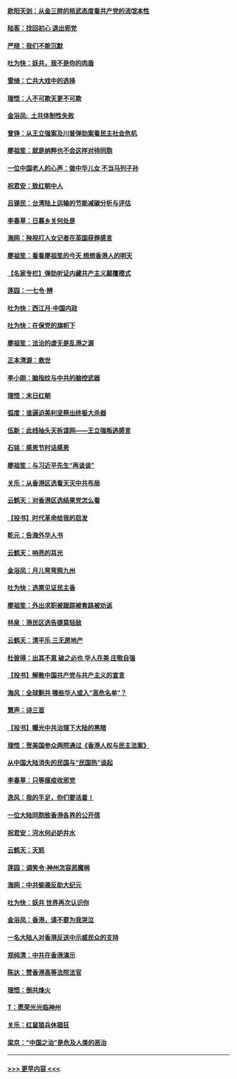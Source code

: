 #### [欧阳天剑：从金三胖的核武态度看共产党的流氓本性](../pages/nsc993/n11702238.md?t=12060955) 
#### [陆客：找回初心 退出邪党](../pages/nsc993/n11702213.md?t=12060955) 
#### [严晓：我们不能沉默](../pages/nsc993/n11702110.md?t=12060955) 
#### [吐为快：妖共，我不是你的肉盾](../pages/nsc993/n11701366.md?t=12060955) 
#### [雪绮：亡共大戏中的选择](../pages/nsc993/n11699922.md?t=12060955) 
#### [理悟：人不可欺天更不可欺](../pages/nsc993/n11699657.md?t=12060955) 
#### [金浴凤:  土共体制性失败](../pages/nsc993/n11699361.md?t=12060955) 
#### [曾铮：从王立强案及川普弹劾案看民主社会危机](../pages/nsc993/n11699318.md?t=12060955) 
#### [廖祖笙：就是纳粹也不会这样对待同胞](../pages/nsc993/n11697658.md?t=12060955) 
#### [一位中国老人的心声：做中华儿女 不当马列子孙](../pages/nsc993/n11697525.md?t=12060955) 
#### [祝君安：致红朝中人](../pages/nsc993/n11697518.md?t=12060955) 
#### [吕锡民：台湾陆上运输的节能减碳分析与评估](../pages/nsc993/n11694983.md?t=12060955) 
#### [李春草：日暮乡关何处是](../pages/nsc993/n11694805.md?t=12060955) 
#### [海网：殃视打人女记者在英国获罪感言](../pages/nsc993/n11693832.md?t=12060955) 
#### [廖祖笙：看看廖祖笙的今天 想想香港人的明天](../pages/nsc993/n11693707.md?t=12060955) 
#### [【名家专栏】弹劾听证内藏共产主义颠覆模式](../pages/nsc993/n11693563.md?t=12060955) 
#### [莲园：一七令‧辨](../pages/nsc993/n11692558.md?t=12060955) 
#### [吐为快：西江月·中国内政](../pages/nsc993/n11692071.md?t=12060955) 
#### [吐为快：在保党的旗帜下](../pages/nsc993/n11691188.md?t=12060955) 
#### [廖祖笙：法治的虚无是乱港之源](../pages/nsc993/n11690605.md?t=12060955) 
#### [正本清源：救世](../pages/nsc993/n11689134.md?t=12060955) 
#### [李小刚：脑指纹与中共的脑控武器](../pages/nsc993/n11688900.md?t=12060955) 
#### [理悟：末日红朝](../pages/nsc993/n11688829.md?t=12060955) 
#### [弧度：谁逼迫美利坚祭出终极大杀器](../pages/nsc993/n11688735.md?t=12060955) 
#### [伍新：此线抽头天拆谍网——王立强叛逃感言](../pages/nsc993/n11687981.md?t=12060955) 
#### [石铭：感恩节时话感恩](../pages/nsc993/n11687568.md?t=12060955) 
#### [廖祖笙：与习近平先生“再谈谈”](../pages/nsc993/n11687005.md?t=12060955) 
#### [关乐：从香港区选看天灭中共布局](../pages/nsc993/n11686647.md?t=12060955) 
#### [云鹤天：对香港区选结果党怎么看](../pages/nsc993/n11686216.md?t=12060955) 
#### [【投书】时代革命给我的启发](../pages/nsc993/n11684287.md?t=12060955) 
#### [乾元：告海外华人书](../pages/nsc993/n11684044.md?t=12060955) 
#### [云鹤天：响亮的耳光](../pages/nsc993/n11684254.md?t=12060955) 
#### [金浴凤：月儿弯弯照九州](../pages/nsc993/n11684231.md?t=12060955) 
#### [吐为快：选票见证民主香](../pages/nsc993/n11684206.md?t=12060955) 
#### [廖祖笙：外出求职被跟踪被套路被劝返](../pages/nsc993/n11683874.md?t=12060955) 
#### [林泉：港民区选告捷莫轻敌](../pages/nsc993/n11683930.md?t=12060955) 
#### [云鹤天：清平乐 三无房地产](../pages/nsc993/n11681521.md?t=12060955) 
#### [杜彼得：出其不意 破之必也 华人在美 庄敬自强](../pages/nsc993/n11679554.md?t=12060955) 
#### [【投书】解散中国共产党与共产主义的宣言](../pages/nsc993/n11679177.md?t=12060955) 
#### [海风：全球剿共 哪些华人或入“高危名单”？](../pages/nsc993/n11678617.md?t=12060955) 
#### [慧声：诗三首](../pages/nsc993/n11678848.md?t=12060955) 
#### [【投书】曝光中共治理下大陆的黑暗](../pages/nsc993/n11678674.md?t=12060955) 
#### [理悟：贺美国参众两院通过《香港人权与民主法案》](../pages/nsc993/n11678104.md?t=12060955) 
#### [从中国大陆消失的民国与“民国热”谈起](../pages/nsc993/n11678075.md?t=12060955) 
#### [李春草：只等瘟疫收邪党](../pages/nsc993/n11677308.md?t=12060955) 
#### [逸风：我的手足，你们要活着！](../pages/nsc993/n11676352.md?t=12060955) 
#### [一位大陆同胞致香港各界的公开信](../pages/nsc993/n11675761.md?t=12060955) 
#### [祝君安：河水何必妒井水](../pages/nsc993/n11675746.md?t=12060955) 
#### [云鹤天：天怒](../pages/nsc993/n11675718.md?t=12060955) 
#### [莲园：调笑令‧神州怎容恶魔祸](../pages/nsc993/n11675648.md?t=12060955) 
#### [海网：中共偷袭反助大纪元](../pages/nsc993/n11673515.md?t=12060955) 
#### [吐为快：妖共 世界再次认识你](../pages/nsc993/n11673506.md?t=12060955) 
#### [金浴凤：香港，请不要为我哭泣](../pages/nsc993/n11673248.md?t=12060955) 
#### [一名大陆人对香港反送中示威民众的支持](../pages/nsc993/n11672615.md?t=12060955) 
#### [郑纯清：中共在香港演示](../pages/nsc993/n11670539.md?t=12060955) 
#### [陈达：赞香港高等法院法官](../pages/nsc993/n11669542.md?t=12060955) 
#### [理悟：倒共烽火](../pages/nsc993/n11668844.md?t=12060955) 
#### [T：愿荣光光临神州](../pages/nsc993/n11668421.md?t=12060955) 
#### [关乐：红鼠狼兵休猖狂](../pages/nsc993/n11668378.md?t=12060955) 
#### [梁京：“中国之治”是危及人类的恶治](../pages/nsc993/n11668328.md?t=12060955) 

----
#### [ >>> 更早内容 <<< ](../indexes/nsc993-earlier.md)

